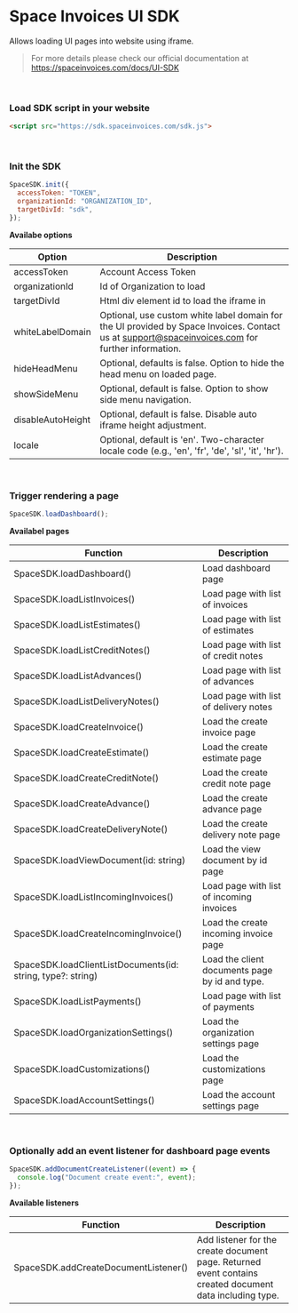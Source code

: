 # Space Invoices UI SDK

Allows loading UI pages into website using iframe.

> For more details please check our official documentation at https://spaceinvoices.com/docs/UI-SDK

<br>

### Load SDK script in your website

```html
<script src="https://sdk.spaceinvoices.com/sdk.js">
```

<br>

### Init the SDK

```js
SpaceSDK.init({
  accessToken: "TOKEN",
  organizationId: "ORGANIZATION_ID",
  targetDivId: "sdk",
});
```

**Availabe options**

| Option            | Description                                                                                                                                     |
| ----------------- | ----------------------------------------------------------------------------------------------------------------------------------------------- |
| accessToken       | Account Access Token                                                                                                                            |
| organizationId    | Id of Organization to load                                                                                                                      |
| targetDivId       | Html div element id to load the iframe in                                                                                                       |
| whiteLabelDomain  | Optional, use custom white label domain for the UI provided by Space Invoices. Contact us at support@spaceinvoices.com for further information. |
| hideHeadMenu      | Optional, defaults is false. Option to hide the head menu on loaded page.                                                                       |
| showSideMenu      | Optional, default is false. Option to show side menu navigation.                                                                                |
| disableAutoHeight | Optional, default is false. Disable auto iframe height adjustment.                                                                              |
| locale            | Optional, default is 'en'. Two-character locale code (e.g., 'en', 'fr', 'de', 'sl', 'it', 'hr').                                                |

<br>

### Trigger rendering a page

```js
SpaceSDK.loadDashboard();
```

**Availabel pages**

| Function                                                    | Description                                    |
| ----------------------------------------------------------- | ---------------------------------------------- |
| SpaceSDK.loadDashboard()                                    | Load dashboard page                            |
| SpaceSDK.loadListInvoices()                                 | Load page with list of invoices                |
| SpaceSDK.loadListEstimates()                                | Load page with list of estimates               |
| SpaceSDK.loadListCreditNotes()                              | Load page with list of credit notes            |
| SpaceSDK.loadListAdvances()                                 | Load page with list of advances                |
| SpaceSDK.loadListDeliveryNotes()                            | Load page with list of delivery notes          |
| SpaceSDK.loadCreateInvoice()                                | Load the create invoice page                   |
| SpaceSDK.loadCreateEstimate()                               | Load the create estimate page                  |
| SpaceSDK.loadCreateCreditNote()                             | Load the create credit note page               |
| SpaceSDK.loadCreateAdvance()                                | Load the create advance page                   |
| SpaceSDK.loadCreateDeliveryNote()                           | Load the create delivery note page             |
| SpaceSDK.loadViewDocument(id: string)                       | Load the view document by id page              |
| SpaceSDK.loadListIncomingInvoices()                         | Load page with list of incoming invoices       |
| SpaceSDK.loadCreateIncomingInvoice()                        | Load the create incoming invoice page          |
| SpaceSDK.loadClientListDocuments(id: string, type?: string) | Load the client documents page by id and type. |
| SpaceSDK.loadListPayments()                                 | Load page with list of payments                |
| SpaceSDK.loadOrganizationSettings()                         | Load the organization settings page            |
| SpaceSDK.loadCustomizations()                               | Load the customizations page                   |
| SpaceSDK.loadAccountSettings()                              | Load the account settings page                 |

<br>

### Optionally add an event listener for dashboard page events

```js
SpaceSDK.addDocumentCreateListener((event) => {
  console.log("Document create event:", event);
});
```

**Available listeners**

| Function                             | Description                                                                                              |
| ------------------------------------ | -------------------------------------------------------------------------------------------------------- |
| SpaceSDK.addCreateDocumentListener() | Add listener for the create document page. Returned event contains created document data including type. |
